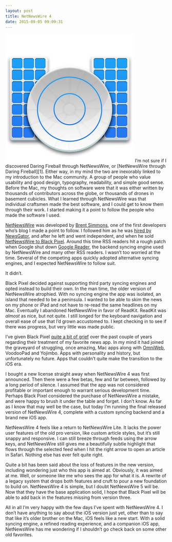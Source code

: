 ```yaml
---
layout: post
title: NetNewsWire 4
date: 2015-09-05 09:09:31
---
```


<img src="/media/nnw-icon.jpg" />
I’m not sure if I discovered Daring Fireball through NetNewsWire, or [NetNewsWire through Daring Fireball][1]. Either way, in my mind the two are inexorably linked to my introduction to the Mac community. A group of people who value usability and good design, typography, readability, and simple good sense. Before the Mac, my thoughts on software were that it was either written by thousands of contributors across the globe, or thousands of drones in basement cubicles. What I learned through NetNewsWire was that individual craftsmen made the best software, and I could get to know them through their work. I started making it a point to follow the people who made the software I used. 

[NetNewsWire][2] was developed by [Brent Simmons][3], one of the first developers who’s blog I made a point to follow. I followed him as he was [hired by NewsGator][4], and after he left and went independent, and when he sold [NetNewsWire to Black Pixel][5]. Around this time RSS readers hit a rough patch when Google shut down [Google Reader][6], the backend syncing engine used by NetNewsWire and many other RSS readers. I wasn’t too worried at the time. Several of the competing apps quickly adopted alternative syncing engines, and I expected NetNewsWire to follow suit. 

It didn’t. 

Black Pixel decided against supporting third party syncing engines and opted instead to build their own. In the man time, the older version of NetNewsWire atrophied. With no syncing engine the app was isolated, an island that needed to be a peninsula. I wanted to be able to skim the news on my phone or iPad and not have to re-read the same headlines on my Mac. Eventually I abandoned NetNewsWire in favor of ReadKit. ReadKit was *almost* as nice, but not quite. I still longed for the keyboard navigation and overall ease of use that I’d grown accustomed to. I kept checking in to see if there was progress, but very little was made public. 

I’ve given Black Pixel [quite a bit of grief][7] over the past couple of years regarding their treatment of my favorite news app. In my mind it had joined the graveyard of struggling, once amazing, Mac apps along with [OmniWeb][8], VoodooPad and Yojimbo. Apps with personality and history, but unfortunately no future. Apps that couldn’t quite make the transition to the iOS era. 

I bought a new license straight away when NetNewsWire 4 was first announced. Then there were a few betas, few and far between, followed by a long period of silence. I assumed that the app was not considered profitable or important enough to warrant serious development time. Perhaps Black Pixel considered the purchase of NetNewsWire a mistake, and were happy to brush it under the table and forget. I don’t know. As far as I know that may well be the case, but today I’m running the final released version of NetNewsWire 4, complete with a custom syncing backend and a brand new iOS app. 

NetNewsWire 4 feels like a return to NetNewsWire Lite. It lacks the power user features of the old pro version, like custom article styles, but it’s still snappy and responsive. I can still breeze through feeds using the arrow keys, and NetNewsWire still gives me a beautifully subtle highlight that flows through the selected feed when I hit the right arrow to open an article in Safari. Nothing else has ever felt quite right. 

Quite a bit has been said about the loss of features in the new version, including wondering just who this app is aimed at. Obviously, it was aimed at me. Well, or someone like me who sees the app for what it is. A rewrite of a legacy system that drops both features and cruft to pour a new foundation to build on. NetNewsWire 4 is simple, but I doubt NetNewsWire 5 will be. Now that they have the base application solid, I hope that Black Pixel will be able to add back in the features missing from version three. 

All in all I’m very happy with the few days I’ve spent with NetNewsWire 4. I don’t have anything to say about the iOS version just yet, other than to say that like it’s older brother on the Mac, iOS feels like a new start. With a solid syncing engine, a refined reading experience, and a companion iOS app, NetNewsWire has me wondering if I shouldn’t go check back on some other old favorites.  

[1]:	http://daringfireball.net/2002/09/feed_me
[2]:	http://netnewswireapp.com
[3]:	http://inessential.com
[4]:	http://daringfireball.net/2005/10/the_life
[5]:	https://blackpixel.com/writing/2011/06/black-pixel-acquires-netnewswire.html
[6]:	http://bits.blogs.nytimes.com/2013/03/14/the-end-of-google-reader-sends-internet-into-an-uproar/
[7]:	http://jonathanbuys.com/01-19-2013/iCloud_and_Core_Data.html
[8]:	http://omnistaging.omnigroup.com/omniweb/

